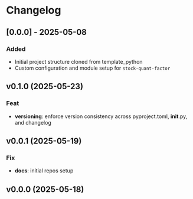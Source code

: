 # Changelog

## [0.0.0] - 2025-05-08

### Added

- Initial project structure cloned from template_python
- Custom configuration and module setup for `stock-quant-factor`

## v0.1.0 (2025-05-23)

### Feat

- **versioning**: enforce version consistency across pyproject.toml, __init__.py, and changelog

## v0.0.1 (2025-05-19)

### Fix

- **docs**: initial repos setup

## v0.0.0 (2025-05-18)

